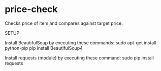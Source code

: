 # price-check
Checks price of item and compares against target price.

SETUP

  Install BeautifulSoup by executing these commands:
    sudo apt-get install python-pip
    pip install BeautifulSoup4

  Install requests (module) by executing these command:
    sudo pip install requests

